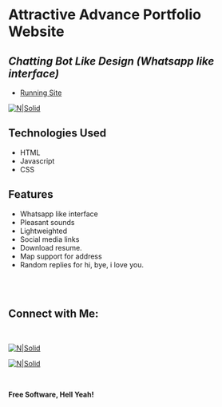 # Attractive Advance Portfolio Website
## _Chatting Bot Like Design (Whatsapp like interface)_


- [Running Site](https://explcre.github.io/chat)

[![N|Solid](images/demo.gif)](https://explcre.github.io/chat)

## Technologies Used

- HTML
- Javascript
- CSS

## Features

- Whatsapp like interface
- Pleasant sounds
- Lightweighted
- Social media links
- Download resume.
- Map support for address
- Random replies for hi, bye, i love you.

<br><br>

## Connect with Me: 

<br>

[![N|Solid](images/telegram.svg)](https://t.me/)


[![N|Solid](images/instagram.svg)](https://instagram.com/xpc_1025)


<br>

**Free Software, Hell Yeah!**
